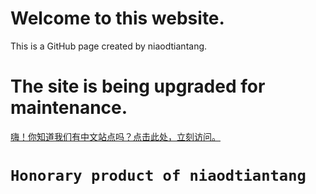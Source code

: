 # Welcome to this website.
This is a GitHub page created by niaodtiantang.
# The site is being upgraded for maintenance.

<a href="http://niaodtiantang.github.io">嗨！你知道我们有中文站点吗？点击此处，立刻访问。</a>

# ```Honorary product of niaodtiantang```
